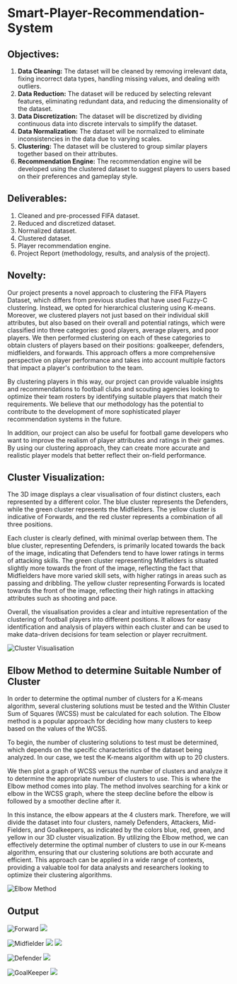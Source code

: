 # Smart-Player-Recommendation-System

## Objectives:
1. **Data Cleaning:** The dataset will be cleaned by removing irrelevant data, fixing incorrect data 
types, handling missing values, and dealing with outliers.
2. **Data Reduction:** The dataset will be reduced by selecting relevant features, eliminating redundant 
data, and reducing the dimensionality of the dataset.
3. **Data Discretization:** The dataset will be discretized by dividing continuous data into discrete 
intervals to simplify the dataset.
4. **Data Normalization:** The dataset will be normalized to eliminate inconsistencies in the data due 
to varying scales.
5. **Clustering:** The dataset will be clustered to group similar players together based on their attributes.
6. **Recommendation Engine:** The recommendation engine will be developed using the clustered 
dataset to suggest players to users based on their preferences and gameplay style.

## Deliverables:
1. Cleaned and pre-processed FIFA dataset.
2. Reduced and discretized dataset.
3. Normalized dataset.
4. Clustered dataset.
5. Player recommendation engine.
6. Project Report (methodology, results, and analysis of the project).

## Novelty:
Our project presents a novel approach to clustering the FIFA Players Dataset, which differs 
from previous studies that have used Fuzzy-C clustering. Instead, we opted for hierarchical 
clustering using K-means. Moreover, we clustered players not just based on their individual 
skill attributes, but also based on their overall and potential ratings, which were classified into 
three categories: good players, average players, and poor players. We then performed 
clustering on each of these categories to obtain clusters of players based on their positions: 
goalkeeper, defenders, midfielders, and forwards. This approach offers a more comprehensive 
perspective on player performance and takes into account multiple factors that impact a 
player's contribution to the team.

By clustering players in this way, our project can provide valuable insights and 
recommendations to football clubs and scouting agencies looking to optimize their team rosters 
by identifying suitable players that match their requirements. We believe that our methodology 
has the potential to contribute to the development of more sophisticated player 
recommendation systems in the future.

In addition, our project can also be useful for football game developers who want to improve 
the realism of player attributes and ratings in their games. By using our clustering approach, 
they can create more accurate and realistic player models that better reflect their on-field 
performance.

## Cluster Visualization:
The 3D image displays a clear visualisation of four distinct clusters, each represented by a different 
color. The blue cluster represents the Defenders, while the green cluster represents the Midfielders. 
The yellow cluster is indicative of Forwards, and the red cluster represents a combination of all three 
positions.

Each cluster is clearly defined, with minimal overlap between them. The blue cluster, representing 
Defenders, is primarily located towards the back of the image, indicating that Defenders tend to have 
lower ratings in terms of attacking skills. The green cluster representing Midfielders is situated slightly 
more towards the front of the image, reflecting the fact that Midfielders have more varied skill sets, 
with higher ratings in areas such as passing and dribbling. The yellow cluster representing Forwards 
is located towards the front of the image, reflecting their high ratings in attacking attributes such as 
shooting and pace.

Overall, the visualisation provides a clear and intuitive representation of the clustering of football 
players into different positions. It allows for easy identification and analysis of players within each 
cluster and can be used to make data-driven decisions for team selection or player recruitment.

![Cluster Visualisation](https://github.com/Amaan165/Smart-Player-Recommendation-System/blob/main/images/Cluster.jpg)

## Elbow Method to determine Suitable Number of Cluster
In order to determine the optimal number of clusters for a K-means algorithm, several clustering 
solutions must be tested and the Within Cluster Sum of Squares (WCSS) must be calculated for each 
solution. The Elbow method is a popular approach for deciding how many clusters to keep based on 
the values of the WCSS.

To begin, the number of clustering solutions to test must be determined, which depends on the specific 
characteristics of the dataset being analyzed. In our case, we test the K-means algorithm with up to 20 
clusters.

We then plot a graph of WCSS versus the number of clusters and analyze it to determine the 
appropriate number of clusters to use. This is where the Elbow method comes into play. The method 
involves searching for a kink or elbow in the WCSS graph, where the steep decline before the elbow 
is followed by a smoother decline after it.

In this instance, the elbow appears at the 4 clusters mark. Therefore, we will divide the dataset into 
four clusters, namely Defenders, Attackers, Mid-Fielders, and Goalkeepers, as indicated by the colors 
blue, red, green, and yellow in our 3D cluster visualization.
By utilizing the Elbow method, we can effectively determine the optimal number of clusters to use in 
our K-means algorithm, ensuring that our clustering solutions are both accurate and efficient. This 
approach can be applied in a wide range of contexts, providing a valuable tool for data analysts and 
researchers looking to optimize their clustering algorithms.

![Elbow Method](https://github.com/Amaan165/Smart-Player-Recommendation-System/blob/main/images/ElbowMethod.jpg)

## Output

![Forward](https://github.com/Amaan165/Smart-Player-Recommendation-System/blob/main/images/Forward1.png)
![](https://github.com/Amaan165/Smart-Player-Recommendation-System/blob/main/images/Forward2.png)

![Midfielder](https://github.com/Amaan165/Smart-Player-Recommendation-System/blob/main/images/Midfielder1.png)
![](https://github.com/Amaan165/Smart-Player-Recommendation-System/blob/main/images/Midfielder2.png)
![](https://github.com/Amaan165/Smart-Player-Recommendation-System/blob/main/images/Midfielder3.png)

![Defender](https://github.com/Amaan165/Smart-Player-Recommendation-System/blob/main/images/Defender1.png)
![](https://github.com/Amaan165/Smart-Player-Recommendation-System/blob/main/images/Defender2.png)

![GoalKeeper](https://github.com/Amaan165/Smart-Player-Recommendation-System/blob/main/images/GK1.png)
![](https://github.com/Amaan165/Smart-Player-Recommendation-System/blob/main/images/GK2.png)


